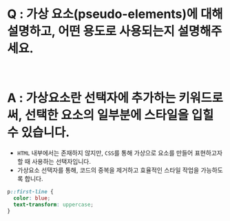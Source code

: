 # Q : 가상 요소(pseudo-elements)에 대해 설명하고, 어떤 용도로 사용되는지 설명해주세요.

<br />

# A : 가상요소란 선택자에 추가하는 키워드로써, 선택한 요소의 일부분에 스타일을 입힐 수 있습니다.

- `HTML` 내부에서는 존재하지 않지만, `CSS`를 통해 가상으로 요소를 만들어 표현하고자 할 때 사용하는 선택자입니다.
- 가상요소 선택자를 통해, 코드의 중복을 제거하고 효율적인 스타일 작업을 가능하도록 합니다.

```css
p::first-line {
  color: blue;
  text-transform: uppercase;
}
```
